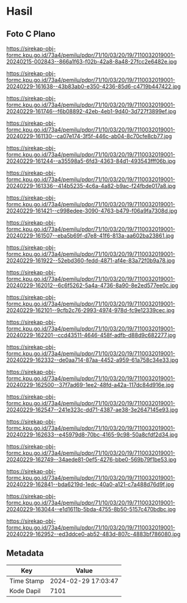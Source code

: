 # Hasil

## Foto C Plano

https://sirekap-obj-formc.kpu.go.id/73a4/pemilu/pdpr/71/10/03/20/19/7110032019001-20240215-002843--866a1f63-f02b-42a8-8a48-27fcc2e6482e.jpg

https://sirekap-obj-formc.kpu.go.id/73a4/pemilu/pdpr/71/10/03/20/19/7110032019001-20240229-161638--43b83ab0-e350-4236-85d6-c4719b447422.jpg

https://sirekap-obj-formc.kpu.go.id/73a4/pemilu/pdpr/71/10/03/20/19/7110032019001-20240229-161746--f6b08892-42eb-4eb1-9d40-3d727f3899ef.jpg

https://sirekap-obj-formc.kpu.go.id/73a4/pemilu/pdpr/71/10/03/20/19/7110032019001-20240229-161130--ca07e174-3f5f-446c-ab04-8c70cfe8cb77.jpg

https://sirekap-obj-formc.kpu.go.id/73a4/pemilu/pdpr/71/10/03/20/19/7110032019001-20240229-161244--a35598a5-6fd3-4363-84d1-493543fff06b.jpg

https://sirekap-obj-formc.kpu.go.id/73a4/pemilu/pdpr/71/10/03/20/19/7110032019001-20240229-161336--414b5235-4c6a-4a82-b9ac-f24fbde017a8.jpg

https://sirekap-obj-formc.kpu.go.id/73a4/pemilu/pdpr/71/10/03/20/19/7110032019001-20240229-161421--c998edee-3090-4763-b479-f06a9fa7308d.jpg

https://sirekap-obj-formc.kpu.go.id/73a4/pemilu/pdpr/71/10/03/20/19/7110032019001-20240229-161507--eba5b69f-d7e8-41f6-813a-aa602ba23861.jpg

https://sirekap-obj-formc.kpu.go.id/73a4/pemilu/pdpr/71/10/03/20/19/7110032019001-20240229-161922--52ebd360-fedd-4871-af4e-83a72f0b9a78.jpg

https://sirekap-obj-formc.kpu.go.id/73a4/pemilu/pdpr/71/10/03/20/19/7110032019001-20240229-162012--6c6f5262-5a4a-4736-8a90-8e2ed577ee0c.jpg

https://sirekap-obj-formc.kpu.go.id/73a4/pemilu/pdpr/71/10/03/20/19/7110032019001-20240229-162101--9cfb2c76-2993-4974-978d-fc9e12339cec.jpg

https://sirekap-obj-formc.kpu.go.id/73a4/pemilu/pdpr/71/10/03/20/19/7110032019001-20240229-162201--ccd43511-4646-458f-adfb-d88d9c682277.jpg

https://sirekap-obj-formc.kpu.go.id/73a4/pemilu/pdpr/71/10/03/20/19/7110032019001-20240229-162332--de0aa714-87aa-4452-a959-61a758c34e33.jpg

https://sirekap-obj-formc.kpu.go.id/73a4/pemilu/pdpr/71/10/03/20/19/7110032019001-20240229-162500--37f7ad69-1ee2-48fd-a42a-117dc84d916e.jpg

https://sirekap-obj-formc.kpu.go.id/73a4/pemilu/pdpr/71/10/03/20/19/7110032019001-20240229-162547--241e323c-dd71-4387-ae38-3e2647145e93.jpg

https://sirekap-obj-formc.kpu.go.id/73a4/pemilu/pdpr/71/10/03/20/19/7110032019001-20240229-162633--e45979d8-70bc-4165-9c98-50a8cfdf2d34.jpg

https://sirekap-obj-formc.kpu.go.id/73a4/pemilu/pdpr/71/10/03/20/19/7110032019001-20240229-162749--34aede81-0ef5-4276-bbe0-569b79f1be53.jpg

https://sirekap-obj-formc.kpu.go.id/73a4/pemilu/pdpr/71/10/03/20/19/7110032019001-20240229-162841--bda6219d-1edc-40a0-a121-c7a488d76d9f.jpg

https://sirekap-obj-formc.kpu.go.id/73a4/pemilu/pdpr/71/10/03/20/19/7110032019001-20240229-163044--e1d1611b-5bda-4755-8b50-5157c470bdbc.jpg

https://sirekap-obj-formc.kpu.go.id/73a4/pemilu/pdpr/71/10/03/20/19/7110032019001-20240229-162952--ed3ddce0-ab52-483d-807c-4883bf786080.jpg


## Metadata

| Key        | Value               |
| ---------- | ------------------- |
| Time Stamp | 2024-02-29 17:03:47 |
| Kode Dapil | 7101                |



